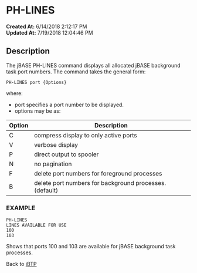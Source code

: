 # PH-LINES

**Created At:** 6/14/2018 2:12:17 PM  
**Updated At:** 7/19/2018 12:04:46 PM  


## Description 

The jBASE PH-LINES command displays all allocated jBASE background task port numbers. The command takes the general form:

```
PH-LINES port {Options}
```

where:

- port specifies a port number to be displayed.
- options may be as:



| Option<br> | Description<br> |
| --- | --- |
| C<br> | compress display to only active ports<br> |
| V<br> | verbose display<br> |
| P<br> | direct output to spooler<br> |
| N<br> | no pagination<br> |
| F<br> | delete port numbers for foreground processes<br> |
| B<br> | delete port numbers for background processes. (default)<br> |






### EXAMPLE

```
PH-LINES
LINES AVAILABLE FOR USE
100
103
```

Shows that ports 100 and 103 are available for jBASE background task processes.



Back to [jBTP](jbtp)


